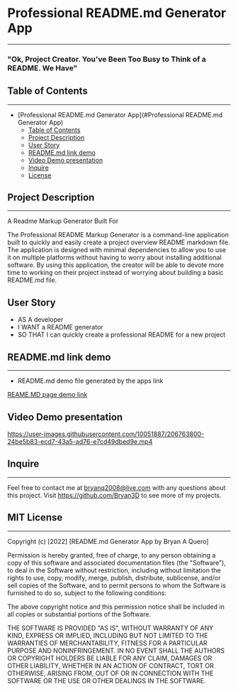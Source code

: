 # Professional README.md Generator App
---
### "Ok, Project Creator. You've Been Too Busy to Think of a README. We Have"

## Table of Contents
---
- [Professional README.md Generator App](#Professional README.md Generator App)
  - [Table of Contents](#table-of-contents)
  - [Project Description](#Project-Description)
  - [User Story](#User-Story)
  - [README.md link demo](#README.md-link-demo)
  - [Video Demo presentation](#Video-Demo-presentation)
  - [Inquire](#inquire)
  - [License](#MIT-License)

## Project Description
---
A Readme Markup Generator Built For

The Professional README Markup Generator is a command-line application built to quickly and easily create a project overview README markdown file. The application is designed with minimal dependencies to allow you to use it on multiple platforms without having to worry about installing additional software. By using this application, the creator will be able to devote more time to working on their project instead of worrying about building a basic README.md file.

## User Story

- AS A developer
- I WANT a README generator
- SO THAT I can quickly create a professional README for a new project


## README.md link demo
--- 

- README.md demo file generated by the apps link

[REAME.MD page demo link](https://github.com/Bryan3D/proREADMEgenApp/tree/main/doc#readme)

## Video Demo presentation

https://user-images.githubusercontent.com/10051887/206763800-24be5b83-ecd7-43a5-ad76-e7cd49dbed9e.mp4

## Inquire

---
Feel free to contact me at bryanq2008@live.com with any questions about this project. Visit <https://github.com/Bryan3D> to see more of my projects.


## MIT License
--- 
Copyright (c) [2022] [README.md Generator App by Bryan A Quero]

Permission is hereby granted, free of charge, to any person obtaining a copy
of this software and associated documentation files (the "Software"), to deal
in the Software without restriction, including without limitation the rights
to use, copy, modify, merge, publish, distribute, sublicense, and/or sell
copies of the Software, and to permit persons to whom the Software is
furnished to do so, subject to the following conditions:

The above copyright notice and this permission notice shall be included in all
copies or substantial portions of the Software.

THE SOFTWARE IS PROVIDED "AS IS", WITHOUT WARRANTY OF ANY KIND, EXPRESS OR
IMPLIED, INCLUDING BUT NOT LIMITED TO THE WARRANTIES OF MERCHANTABILITY,
FITNESS FOR A PARTICULAR PURPOSE AND NONINFRINGEMENT. IN NO EVENT SHALL THE
AUTHORS OR COPYRIGHT HOLDERS BE LIABLE FOR ANY CLAIM, DAMAGES OR OTHER
LIABILITY, WHETHER IN AN ACTION OF CONTRACT, TORT OR OTHERWISE, ARISING FROM,
OUT OF OR IN CONNECTION WITH THE SOFTWARE OR THE USE OR OTHER DEALINGS IN THE
SOFTWARE.
